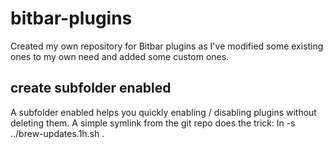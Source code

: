 # bitbar-plugins
Created my own repository for Bitbar plugins as I've modified some existing ones to my own need and added some custom ones.

## create subfolder enabled
A subfolder enabled helps you quickly enabling / disabling plugins without deleting them. A simple symlink from the git repo does the trick: ln -s ../brew-updates.1h.sh .


